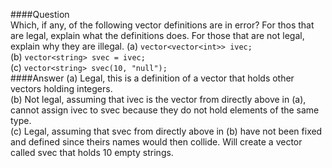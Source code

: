 ####Question  
Which, if any, of the following vector definitions are in error? For thos that are legal, explain what the definitions does. For those that are not legal, explain why they are illegal.
(a) `vector<vector<int>> ivec;`  
(b) `vector<string> svec = ivec;`  
(c) `vector<string> svec(10, "null");`  
####Answer
(a) Legal, this is a definition of a vector that holds other vectors holding integers.  
(b) Not legal, assuming that ivec is the vector from directly above in (a), cannot assign ivec to svec because they do not hold elements of the same type.    
(c) Legal, assuming that svec from directly above in (b) have not been fixed and defined since theirs names would then collide. Will create a vector called svec that holds 10 empty strings.  

